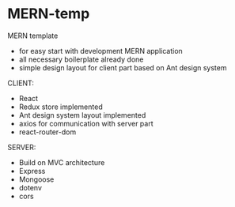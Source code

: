 # MERN-temp
MERN template
- for easy start with development MERN application
- all necessary boilerplate already done
- simple design layout for client part based on Ant design system

CLIENT:
- React
- Redux store implemented
- Ant design system layout implemented
- axios for communication with server part
- react-router-dom

SERVER:
- Build on MVC architecture
- Express
- Mongoose
- dotenv
- cors


